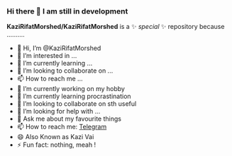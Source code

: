 ### Hi there 👋 I am still in development 


**KaziRifatMorshed/KaziRifatMorshed** is a ✨ _special_ ✨ repository because ..........

- 👋 Hi, I’m @KaziRifatMorshed
- 👀 I’m interested in ...
- 🌱 I’m currently learning ...
- 💞️ I’m looking to collaborate on ...
- 📫 How to reach me ...
- 🔭 I’m currently working on my hobby 
- 🌱 I’m currently learning procrastination
- 👯 I’m looking to collaborate on sth useful
- 🤔 I’m looking for help with ...
- 💬 Ask me about my favourite things
- 📫 How to reach me: [Telegram](https://t.me/FiXiReULV)
- 😄 Also Known as Kazi Vai
- ⚡ Fun fact: nothing, meah !
